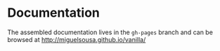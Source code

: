 Documentation
=======

The assembled documentation lives in the `gh-pages` branch and can be browsed at http://miguelsousa.github.io/vanilla/


